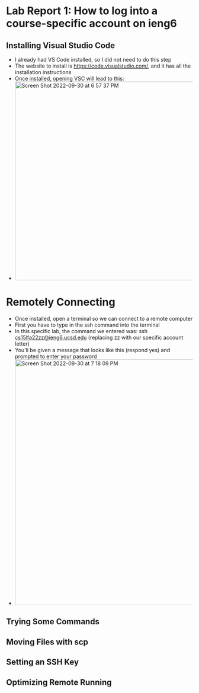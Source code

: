 # Lab Report 1: How to log into a course-specific account on ieng6
## Installing Visual Studio Code
* I already had VS Code installed, so I did not need to do this step
* The website to install is https://code.visualstudio.com/, and it has all the installation instructions
* Once installed, opening VSC will lead to this:
* <img width="536" alt="Screen Shot 2022-09-30 at 6 57 37 PM" src="https://user-images.githubusercontent.com/114564837/193378642-99e7d564-7810-4b2b-8e9e-512ed01a2d30.png">
# Remotely Connecting
* Once installed, open a terminal so we can connect to a remote computer
* First you have to type in the ssh command into the terminal
* In this specific lab, the command we entered was: ssh cs15lfa22zz@ieng6.ucsd.edu (replacing zz with our specific account letter)
* You'll be given a message that looks like this (respond yes) and prompted to enter your password
* <img width="663" alt="Screen Shot 2022-09-30 at 7 18 09 PM" src="https://user-images.githubusercontent.com/114564837/193379235-1871517b-75f1-46a5-b0d8-dccc2e14817c.png">
## Trying Some Commands
## Moving Files with scp
## Setting an SSH Key
## Optimizing Remote Running
